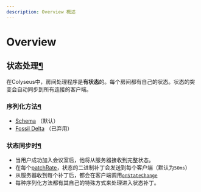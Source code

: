 ```yaml
---
description: Overview 概述
---
```


# Overview

## 状态处理[¶](https://docs.colyseus.io/state/overview/#state-handling) <a id="state-handling"></a>

在Colyseus中，房间处理程序是**有状态**的。每个房间都有自己的状态。状态的突变会自动同步到所有连接的客户端。



### 序列化方法[¶](https://docs.colyseus.io/state/overview/#serialization-methods) <a id="serialization-methods"></a>

* [Schema](https://docs.colyseus.io/state/schema/) （默认）
* [Fossil Delta](https://docs.colyseus.io/state/fossil-delta/) （已弃用）



### 状态同步时[¶](https://docs.colyseus.io/state/overview/#when-the-state-is-synchronized) <a id="when-the-state-is-synchronized"></a>

* 当用户成功加入会议室后，他将从服务器接收到完整状态。
* 在每个[patchRate](https://docs.colyseus.io/server/room/#patchrate-number)，状态的二进制补丁会发送到每个客户端（默认为`50ms`）
* 从服务器收到每个补丁后，都会在客户端调用[`onStateChange`](https://docs.colyseus.io/client/room/#onstatechange) 
* 每种序列化方法都有其自己的特殊方式来处理进入状态补丁。

